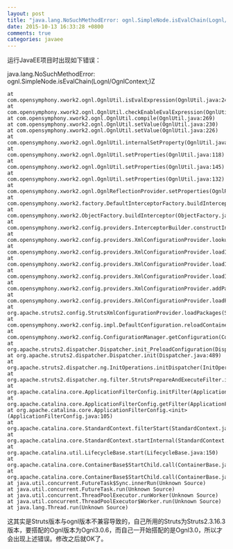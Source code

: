```yaml
---
layout: post
title: "java.lang.NoSuchMethodError: ognl.SimpleNode.isEvalChain(Lognl/OgnlContext;)之解决方法"
date: 2015-10-13 16:33:28 +0800
comments: true
categories: javaee
---
```


运行JavaEE项目时出现如下错误：  

java.lang.NoSuchMethodError: ognl.SimpleNode.isEvalChain(Lognl/OgnlContext;<!--more-->)Z

	at com.opensymphony.xwork2.ognl.OgnlUtil.isEvalExpression(OgnlUtil.java:245)
	at com.opensymphony.xwork2.ognl.OgnlUtil.checkEnableEvalExpression(OgnlUtil.java:281)
	at com.opensymphony.xwork2.ognl.OgnlUtil.compile(OgnlUtil.java:269)
	at com.opensymphony.xwork2.ognl.OgnlUtil.setValue(OgnlUtil.java:230)
	at com.opensymphony.xwork2.ognl.OgnlUtil.setValue(OgnlUtil.java:226)
	at com.opensymphony.xwork2.ognl.OgnlUtil.internalSetProperty(OgnlUtil.java:463)
	at com.opensymphony.xwork2.ognl.OgnlUtil.setProperties(OgnlUtil.java:118)
	at com.opensymphony.xwork2.ognl.OgnlUtil.setProperties(OgnlUtil.java:145)
	at com.opensymphony.xwork2.ognl.OgnlUtil.setProperties(OgnlUtil.java:132)
	at com.opensymphony.xwork2.ognl.OgnlReflectionProvider.setProperties(OgnlReflectionProvider.java:58)
	at com.opensymphony.xwork2.factory.DefaultInterceptorFactory.buildInterceptor(DefaultInterceptorFactory.java:43)
	at com.opensymphony.xwork2.ObjectFactory.buildInterceptor(ObjectFactory.java:202)
	at com.opensymphony.xwork2.config.providers.InterceptorBuilder.constructInterceptorReference(InterceptorBuilder.java:70)
	at com.opensymphony.xwork2.config.providers.XmlConfigurationProvider.lookupInterceptorReference(XmlConfigurationProvider.java:1110)
	at com.opensymphony.xwork2.config.providers.XmlConfigurationProvider.loadInterceptorStack(XmlConfigurationProvider.java:928)
	at com.opensymphony.xwork2.config.providers.XmlConfigurationProvider.loadInterceptorStacks(XmlConfigurationProvider.java:941)
	at com.opensymphony.xwork2.config.providers.XmlConfigurationProvider.loadInterceptors(XmlConfigurationProvider.java:964)
	at com.opensymphony.xwork2.config.providers.XmlConfigurationProvider.addPackage(XmlConfigurationProvider.java:533)
	at com.opensymphony.xwork2.config.providers.XmlConfigurationProvider.loadPackages(XmlConfigurationProvider.java:292)
	at org.apache.struts2.config.StrutsXmlConfigurationProvider.loadPackages(StrutsXmlConfigurationProvider.java:112)
	at com.opensymphony.xwork2.config.impl.DefaultConfiguration.reloadContainer(DefaultConfiguration.java:258)
	at com.opensymphony.xwork2.config.ConfigurationManager.getConfiguration(ConfigurationManager.java:67)
	at org.apache.struts2.dispatcher.Dispatcher.init_PreloadConfiguration(Dispatcher.java:445)
	at org.apache.struts2.dispatcher.Dispatcher.init(Dispatcher.java:489)
	at org.apache.struts2.dispatcher.ng.InitOperations.initDispatcher(InitOperations.java:74)
	at org.apache.struts2.dispatcher.ng.filter.StrutsPrepareAndExecuteFilter.init(StrutsPrepareAndExecuteFilter.java:57)
	at org.apache.catalina.core.ApplicationFilterConfig.initFilter(ApplicationFilterConfig.java:279)
	at org.apache.catalina.core.ApplicationFilterConfig.getFilter(ApplicationFilterConfig.java:260)
	at org.apache.catalina.core.ApplicationFilterConfig.<init>(ApplicationFilterConfig.java:105)
	at org.apache.catalina.core.StandardContext.filterStart(StandardContext.java:4828)
	at org.apache.catalina.core.StandardContext.startInternal(StandardContext.java:5508)
	at org.apache.catalina.util.LifecycleBase.start(LifecycleBase.java:150)
	at org.apache.catalina.core.ContainerBase$StartChild.call(ContainerBase.java:1575)
	at org.apache.catalina.core.ContainerBase$StartChild.call(ContainerBase.java:1565)
	at java.util.concurrent.FutureTask$Sync.innerRun(Unknown Source)
	at java.util.concurrent.FutureTask.run(Unknown Source)
	at java.util.concurrent.ThreadPoolExecutor.runWorker(Unknown Source)
	at java.util.concurrent.ThreadPoolExecutor$Worker.run(Unknown Source)
	at java.lang.Thread.run(Unknown Source)

这其实是Struts版本与ognl版本不兼容导致的，自己所用的Struts为Struts2.3.16.3版本，要搭配的Ognl版本为Ognl3.0.6，而自己一开始搭配的是Ognl3.0，所以才会出现上述错误。修改之后就OK了。




